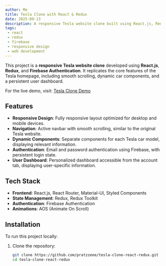 ```yaml
---
author: Me
title: Tesla Clone with React & Redux
date: 2025-09-13
description: A responsive Tesla website clone built using React.js, Redux, and Firebase Authentication.
tags:
 - react
 - redux
 - firebase
 - responsive design
 - web development
---
```


This project is a **responsive Tesla website clone** developed using **React.js**, **Redux**, and **Firebase Authentication**. It replicates the core features of the Tesla homepage, including smooth scrolling, dynamic car components, and a persistent user dashboard.

For the live demo, visit: [Tesla Clone Demo](https://tesla-clone-1000.web.app/)

## Features

- **Responsive Design**: Fully responsive layout optimized for desktop and mobile devices.
- **Navigation**: Active navbar with smooth scrolling, similar to the original Tesla website.
- **Dynamic Components**: Separate components for each Tesla car model, displaying relevant information.
- **Authentication**: Email and password authentication using Firebase, with persistent login state.
- **User Dashboard**: Personalized dashboard accessible from the account tab, displaying user-specific information.

## Tech Stack

- **Frontend**: React.js, React Router, Material-UI, Styled Components
- **State Management**: Redux, Redux Toolkit
- **Authentication**: Firebase Authentication
- **Animations**: AOS (Animate On Scroll)

## Installation

To run this project locally:

1. Clone the repository:
   ```bash
   git clone https://github.com/pratzzeee/tesla-clone-react-redux.git
   cd tesla-clone-react-redux